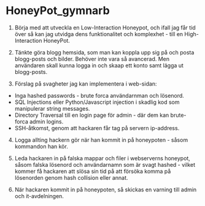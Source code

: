 # HoneyPot_gymnarb

1. Börja med att utveckla en Low-Interaction Honeypot, och ifall jag får tid över så kan jag utvidga dens funktionalitet och komplexhet - till en High-Interaction HoneyPot.
   
2. Tänkte göra blogg hemsida, som man kan koppla upp sig på och posta blogg-posts och bilder. Behöver inte vara så avancerad. 
Men användaren skall kunna logga in och skaap ett konto samt lägga ut blogg-posts.

3. Förslag på svagheter jag kan implementera i web-sidan:
- Inga hashed passwords - brute forca användarnman och lösenord.
- SQL Injections eller Python/Javascript injection i skadlig kod som manipulerar string messages.
- Directory Traversal till en login page för admin - där dem kan brute-forca admin logins.
- SSH-åtkomst, genom att hackaren får tag på servern ip-address.

4. Logga allting hackern gör när han kommit in på honeypoten - såsom kommandon han kör.

5. Leda hackaren in på falska mappar och filer i webserverns honeypot, såsom falska lösenord och användarnamn som är svagt hashed - vilket kommer få hackaren
att slösa sin tid på att försöka komma på lösenorden genom hash collision eller annat.

6. När hackaren kommit in på honeypoten, så skickas en varning till admin och it-avdelningen. 
